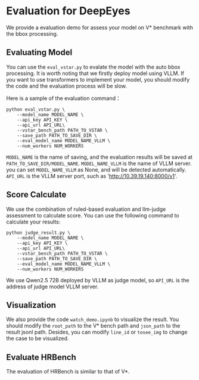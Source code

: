 # Evaluation for DeepEyes

We provide a evaluation demo for assess your model on V* benchmark with the bbox processing. 

## Evaluating Model
You can use the `eval_vstar.py` to evalate the model with the auto bbox processing. It is worth noting that we firstly deploy model using VLLM. If you want to use transformers to implement your model, you should modify the code and the evaluation process will be slow.

Here is a sample of the evaluation command：
```
python eval_vstar.py \
    --model_name MODEL_NAME \
    --api_key API_KEY \
    --api_url API_URL\
    --vstar_bench_path PATH_TO_VSTAR \
    --save_path PATH_TO_SAVE_DIR \
    --eval_model_name MODEL_NAME_VLLM \
    --num_workers NUM_WORKERS
```
`MODEL_NAME` is the name of saving, and the evaluation results will be saved at `PATH_TO_SAVE_DIR/MODEL_NAME`. `MODEL_NAME_VLLM` is the name of VLLM server. you can set `MODEL_NAME_VLLM` as None, and will be detected automatically. `API_URL` is the VLLM server port, such as 'http://10.39.19.140:8000/v1'.


## Score Calculate
We use the combination of ruled-based evaluation and llm-judge assessment to calculate score. You can use the following command to calculate your results:

```
python judge_result.py \
    --model_name MODEL_NAME \
    --api_key API_KEY \
    --api_url API_URL\
    --vstar_bench_path PATH_TO_VSTAR \
    --save_path PATH_TO_SAVE_DIR \
    --eval_model_name MODEL_NAME_VLLM \
    --num_workers NUM_WORKERS
```
We use Qwen2.5 72B deployed by VLLM as judge model, so `API_URL` is the address of judge model VLLM server. 


## Visualization
We also provide the code `watch_demo.ipynb` to visualize the result. You should modify the `root_path` to the V* bench path and `json_path` to the result jsonl path. Desides, you can modify `line_id` or `tosee_img` to change the case to be visualized.  

## Evaluate HRBench
The evaluation of HRBench is similar to that of V*.
